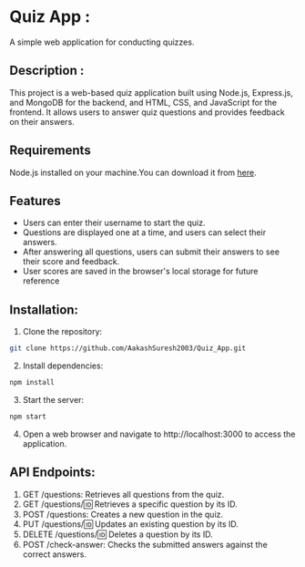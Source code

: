 # Quiz App :
A simple web application for conducting quizzes.

## Description :
This project is a web-based quiz application built using Node.js, Express.js, and MongoDB for the backend, and HTML, CSS, and JavaScript for the frontend. It allows users to answer quiz questions and provides feedback on their answers.

## Requirements

Node.js installed on your machine.You can download it from [here](https://nodejs.org/en/download).

## Features

- Users can enter their username to start the quiz.
- Questions are displayed one at a time, and users can select their answers.
- After answering all questions, users can submit their answers to see their score and feedback.
- User scores are saved in the browser's local storage for future reference

## Installation: 
1. Clone the repository:
```bash
git clone https://github.com/AakashSuresh2003/Quiz_App.git
```
2. Install dependencies:
```bash
npm install
```
3. Start the server:
```bash
npm start
```
4. Open a web browser and navigate to http://localhost:3000 to access the application.

## API Endpoints:
1. GET /questions: Retrieves all questions from the quiz.
2. GET /questions/:id: Retrieves a specific question by its ID.
3. POST /questions: Creates a new question in the quiz.
4. PUT /questions/:id: Updates an existing question by its ID.
5. DELETE /questions/:id: Deletes a question by its ID.
6. POST /check-answer: Checks the submitted answers against the correct answers.

